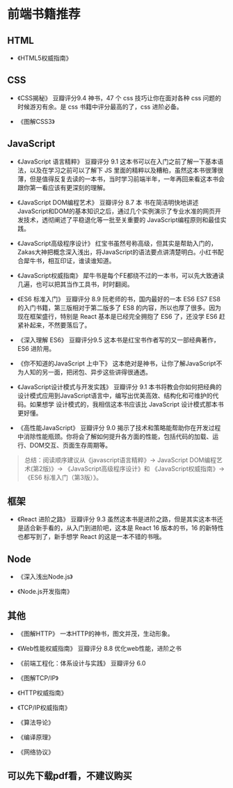 # 前端书籍推荐

## HTML

- 《HTML5权威指南》

## CSS

- 《CSS揭秘》 豆瓣评分9.4
    神书，47 个 css 技巧让你在面对各种 css 问题的时候游刃有余。是 css 书籍中评分最高的了，css 进阶必备。

- 《图解CSS3》

## JavaScript

- 《JavaScript 语言精粹》 豆瓣评分 9.1
    这本书可以在入门之前了解一下基本语法，以及在学习之前可以了解下 JS 里面的精粹以及糟粕，虽然这本书很薄很薄，但是值得反复去读的一本书，当时学习前端半年，一年再回来看这本书会跟你第一看应该有更深刻的理解。

- 《JavaScript DOM编程艺术》 豆瓣评分 8.7
    本 书在简洁明快地讲述JavaScript和DOM的基本知识之后，通过几个实例演示了专业水准的网页开发技术，透彻阐述了平稳退化等一批至关重要的 JavaScript编程原则和最佳实践。

- 《JavaScript高级程序设计》
    红宝书虽然号称高级，但其实是帮助入门的，Zakas大神把概念深入浅出，将JavaScript的语法要点讲清楚明白。小红书配合犀牛书，相互印证，谁读谁知道。

- 《JavaScript权威指南》
    犀牛书是每个FE都绕不过的一本书，可以先大致通读几遍，也可以把其当作工具书，时时翻阅。

- 《ES6 标准入门》 豆瓣评分 8.9
    阮老师的书，国内最好的一本 ES6 ES7 ES8 的入门书籍，第三版相对于第二版多了 ES8 的内容，所以也厚了很多。因为现在框架盛行，特别是 React 基本是已经完全拥抱了 ES6 了，还没学 ES6 赶紧补起来，不然要落后了。

- 《深入理解 ES6》 豆瓣评分9.5
    这本书是红宝书作者写的又一部经典著作，ES6 进阶用。

- 《你不知道的JavaScript 上中下》
    这本绝对是神书，让你了解JavaScript不为人知的另一面，把闭包、异步这些讲得很通透。

- 《JavaScript设计模式与开发实践》 豆瓣评分 9.1
    本书将教会你如何把经典的设计模式应用到JavaScript语言中，编写出优美高效、结构化和可维护的代码。如果想学 设计模式的，我相信这本书应该比 JavaScript 设计模式那本书更好懂。

- 《高性能JavaScript》 豆瓣评分 9.0
    揭示了技术和策略能帮助你在开发过程中消除性能瓶颈。你将会了解如何提升各方面的性能，包括代码的加载、运行、DOM交互、页面生存周期等。

> 总结：阅读顺序建议从《javascript语言精粹》-> JavaScript DOM编程艺术(第2版)》-> 《JavaScript高级程序设计》和 《JavaScript权威指南》-> 《ES6 标准入门（第3版）》。

## 框架

- 《React 进阶之路》 豆瓣评分 9.3
    虽然这本书是进阶之路，但是其实这本书还是适合新手看的，从入门到进阶吧，这本是 React 16 版本的书，16 的新特性也都写到了，新手想学 React 的这是一本不错的书哦。


## Node

- 《深入浅出Node.js》

- 《Node.js开发指南》

## 其他

- 《图解HTTP》
    一本HTTP的神书，图文并茂，生动形象。

- 《Web性能权威指南》 豆瓣评分 8.8
    优化web性能，进阶之书

- 《前端工程化：体系设计与实践》 豆瓣评分 6.0

- 《图解TCP/IP》

- 《HTTP权威指南》

- 《TCP/IP权威指南》

- 《算法导论》

- 《编译原理》

- 《网络协议》

## 可以先下载pdf看，不建议购买